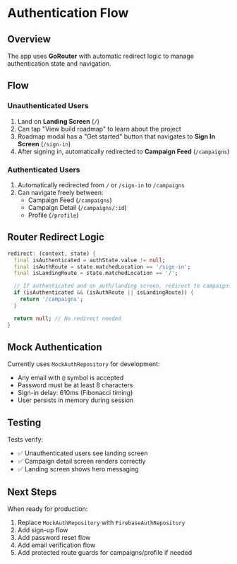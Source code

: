 # Authentication Flow

## Overview
The app uses **GoRouter** with automatic redirect logic to manage authentication state and navigation.

## Flow

### Unauthenticated Users
1. Land on **Landing Screen** (`/`)
2. Can tap "View build roadmap" to learn about the project
3. Roadmap modal has a "Get started" button that navigates to **Sign In Screen** (`/sign-in`)
4. After signing in, automatically redirected to **Campaign Feed** (`/campaigns`)

### Authenticated Users
1. Automatically redirected from `/` or `/sign-in` to `/campaigns`
2. Can navigate freely between:
   - Campaign Feed (`/campaigns`)
   - Campaign Detail (`/campaigns/:id`)
   - Profile (`/profile`)

## Router Redirect Logic

```dart
redirect: (context, state) {
  final isAuthenticated = authState.value != null;
  final isAuthRoute = state.matchedLocation == '/sign-in';
  final isLandingRoute = state.matchedLocation == '/';

  // If authenticated and on auth/landing screen, redirect to campaigns
  if (isAuthenticated && (isAuthRoute || isLandingRoute)) {
    return '/campaigns';
  }

  return null; // No redirect needed
}
```

## Mock Authentication

Currently uses `MockAuthRepository` for development:
- Any email with `@` symbol is accepted
- Password must be at least 8 characters
- Sign-in delay: 610ms (Fibonacci timing)
- User persists in memory during session

## Testing

Tests verify:
- ✅ Unauthenticated users see landing screen
- ✅ Campaign detail screen renders correctly
- ✅ Landing screen shows hero messaging

## Next Steps

When ready for production:
1. Replace `MockAuthRepository` with `FirebaseAuthRepository`
2. Add sign-up flow
3. Add password reset flow
4. Add email verification flow
5. Add protected route guards for campaigns/profile if needed

